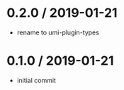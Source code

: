 
0.2.0 / 2019-01-21
==================

 * rename to umi-plugin-types

0.1.0 / 2019-01-21
==================

 * initial commit

